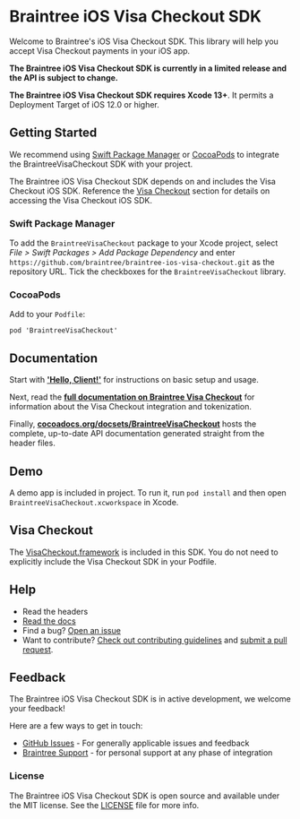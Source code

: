 # Braintree iOS Visa Checkout SDK

Welcome to Braintree's iOS Visa Checkout SDK. This library will help you accept Visa Checkout payments in your iOS app.

**The Braintree iOS Visa Checkout SDK is currently in a limited release and the API is subject to change.**

**The Braintree iOS Visa Checkout SDK requires Xcode 13+**. It permits a Deployment Target of iOS 12.0 or higher.

## Getting Started

We recommend using [Swift Package Manager](https://swift.org/package-manager/) or [CocoaPods](https://github.com/CocoaPods/CocoaPods) to integrate the BraintreeVisaCheckout SDK with your project.

The Braintree iOS Visa Checkout SDK depends on and includes the Visa Checkout iOS SDK. Reference the [Visa Checkout](#visa-checkout) section for details on accessing the Visa Checkout iOS SDK.

### Swift Package Manager

To add the `BraintreeVisaCheckout` package to your Xcode project, select _File > Swift Packages > Add Package Dependency_ and enter `https://github.com/braintree/braintree-ios-visa-checkout.git` as the repository URL. Tick the checkboxes for the  `BraintreeVisaCheckout` library.

### CocoaPods

Add to your `Podfile`:
```
pod 'BraintreeVisaCheckout'
```

## Documentation

Start with [**'Hello, Client!'**](https://developers.braintreepayments.com/ios/start/hello-client) for instructions on basic setup and usage.

Next, read the [**full documentation on Braintree Visa Checkout**](https://developers.braintreepayments.com/guides/visa-checkout/overview) for information about the Visa Checkout integration and tokenization.

Finally, [**cocoadocs.org/docsets/BraintreeVisaCheckout**](http://cocoadocs.org/docsets/BraintreeVisaCheckout) hosts the complete, up-to-date API documentation generated straight from the header files.

## Demo

A demo app is included in project. To run it, run `pod install` and then open `BraintreeVisaCheckout.xcworkspace` in Xcode.

## Visa Checkout

The [VisaCheckout.framework](/Frameworks/VisaCheckoutSDK.framework) is included in this SDK. You do not need to explicitly include the Visa Checkout SDK in your Podfile.

## Help

* Read the headers
* [Read the docs](https://developers.braintreepayments.com/ios/sdk/client)
* Find a bug? [Open an issue](https://github.com/braintree/braintree-ios-visa-checkout/issues)
* Want to contribute? [Check out contributing guidelines](CONTRIBUTING.md) and [submit a pull request](https://help.github.com/articles/creating-a-pull-request).

## Feedback

The Braintree iOS Visa Checkout SDK is in active development, we welcome your feedback!

Here are a few ways to get in touch:

* [GitHub Issues](https://github.com/braintree/braintree-ios-visa-checkout/issues) - For generally applicable issues and feedback
* [Braintree Support](https://help.braintreepayments.com)  - for personal support at any phase of integration

### License

The Braintree iOS Visa Checkout SDK is open source and available under the MIT license. See the [LICENSE](LICENSE) file for more info.
